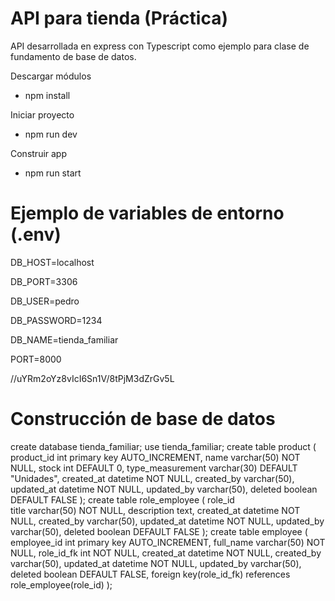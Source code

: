 
# API para tienda (Práctica)

API desarrollada en express con Typescript como ejemplo para clase de fundamento de base de datos.

Descargar módulos
* npm install

Iniciar proyecto
* npm run dev

Construir app
* npm run start

# Ejemplo de variables de entorno (.env)
DB_HOST=localhost

DB_PORT=3306

DB_USER=pedro

DB_PASSWORD=1234

DB_NAME=tienda_familiar

PORT=8000

//uYRm2oYz8vIcI6Sn1V/8tPjM3dZrGv5L


# Construcción de base de datos

create database tienda_familiar;
use tienda_familiar;
create table product (
product_id int primary key AUTO_INCREMENT,
name varchar(50) NOT NULL,
stock int DEFAULT 0,
type_measurement varchar(30) DEFAULT "Unidades",
created_at datetime NOT NULL,
created_by varchar(50),
updated_at datetime NOT NULL,
updated_by varchar(50),
deleted boolean DEFAULT FALSE
);
create table role_employee (
role_id  
title varchar(50) NOT NULL,
description text,
created_at datetime NOT NULL,
created_by varchar(50),
updated_at datetime NOT NULL,
updated_by varchar(50),
deleted boolean DEFAULT FALSE
);
create table employee (
employee_id int primary key AUTO_INCREMENT,
full_name varchar(50) NOT NULL,
role_id_fk int NOT NULL,
created_at datetime NOT NULL,
created_by varchar(50),
updated_at datetime NOT NULL,
updated_by varchar(50),
deleted boolean DEFAULT FALSE,
foreign key(role_id_fk) references role_employee(role_id)
);  
